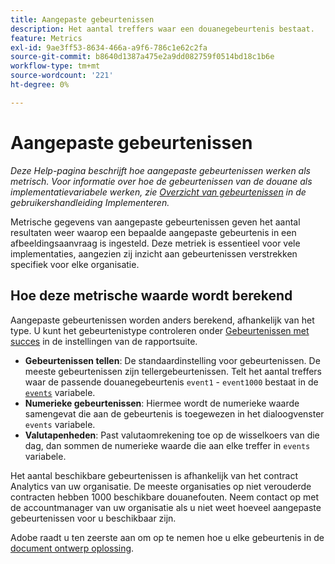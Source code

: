 ```yaml
---
title: Aangepaste gebeurtenissen
description: Het aantal treffers waar een douanegebeurtenis bestaat.
feature: Metrics
exl-id: 9ae3ff53-8634-466a-a9f6-786c1e62c2fa
source-git-commit: b8640d1387a475e2a9dd082759f0514bd18c1b6e
workflow-type: tm+mt
source-wordcount: '221'
ht-degree: 0%

---
```


# Aangepaste gebeurtenissen

*Deze Help-pagina beschrijft hoe aangepaste gebeurtenissen werken als metrisch. Voor informatie over hoe de gebeurtenissen van de douane als implementatievariabele werken, zie [Overzicht van gebeurtenissen](/help/implement/vars/page-vars/events/events-overview.md) in de gebruikershandleiding Implementeren.*

Metrische gegevens van aangepaste gebeurtenissen geven het aantal resultaten weer waarop een bepaalde aangepaste gebeurtenis in een afbeeldingsaanvraag is ingesteld. Deze metriek is essentieel voor vele implementaties, aangezien zij inzicht aan gebeurtenissen verstrekken specifiek voor elke organisatie.

## Hoe deze metrische waarde wordt berekend

Aangepaste gebeurtenissen worden anders berekend, afhankelijk van het type. U kunt het gebeurtenistype controleren onder [Gebeurtenissen met succes](/help/admin/admin/c-manage-report-suites/c-edit-report-suites/conversion-var-admin/c-success-events/success-event.md) in de instellingen van de rapportsuite.

* **Gebeurtenissen tellen**: De standaardinstelling voor gebeurtenissen. De meeste gebeurtenissen zijn tellergebeurtenissen. Telt het aantal treffers waar de passende douanegebeurtenis `event1` - `event1000` bestaat in de [`events`](/help/implement/vars/page-vars/events/events-overview.md) variabele.
* **Numerieke gebeurtenissen**: Hiermee wordt de numerieke waarde samengevat die aan de gebeurtenis is toegewezen in het dialoogvenster `events` variabele.
* **Valutapenheden**: Past valutaomrekening toe op de wisselkoers van die dag, dan sommen de numerieke waarde die aan elke treffer in `events` variabele.

Het aantal beschikbare gebeurtenissen is afhankelijk van het contract Analytics van uw organisatie. De meeste organisaties op niet verouderde contracten hebben 1000 beschikbare douanefouten. Neem contact op met de accountmanager van uw organisatie als u niet weet hoeveel aangepaste gebeurtenissen voor u beschikbaar zijn.

Adobe raadt u ten zeerste aan om op te nemen hoe u elke gebeurtenis in de [document ontwerp oplossing](/help/implement/prepare/solution-design.md).

